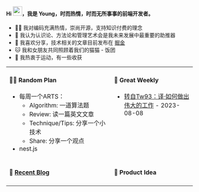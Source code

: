 <h4>Hi <img src="https://cdn.jsdelivr.net/gh/MaleWeb/picture/images/techblog/hi.gif" width="25">，我是 Young，时而热情，时而无所事事的前端开发者。</h4>

- 👨‍💻 我对编码充满热情，崇尚开源，支持知识付费的理念
- 🌊 我认为认识论、方法论和管理艺术会是我未来发展中最重要的助推器
- 🎨 我喜欢分享，技术相关的文章目前发布在 [掘金](https://juejin.cn/user/2348212570056430/posts)
- 🐱 我和女朋友共同照顾着我们的猫猫 - 饭团
- 🚴 我热衷于运动，有一些收获

<!-- 表格展现形式借鉴于：https://github.com/tw93 -->
<table width="960px">

<!-- first line -->
<tr>
<td valign="top" width="480px">

#### 🏳️‍🌈 Random Plan

<!-- plan start -->
 - 每周一个ARTS：
   - Algorithm: 一道算法题
   - Review: 读一篇英文文章
   - Technique/Tips: 分享一个小技术
   - Share: 分享一个观点
 - nest.js

<!-- plan end -->

</td>

<td valign="top" width="480px">

#### 🎉 Great Weekly

<!-- weekly start -->
* <a href='https://tw93.fun/2023-07-20/great.html' target='_blank'>转自Tw93：译·如何做出伟大的工作</a> - 2023-08-08
<!-- weekly end -->

</td>
</tr>

<!-- second line -->
<tr>
<td valign="top" width="480px">

#### 🌴 <a href="https://juejin.cn/user/2348212570056430/posts" target="_blank">Recent Blog</a>

<!-- blog start -->
<!-- * [第 140 期 - xxxx](https://weekly.tw93.fun/posts/140-xxxx) - 2023-08-06 -->
<!-- * <a href='https://tw93.fun/2023-07-20/great.html' target='_blank'>译·如何做出伟大的工作</a> - 2023-07-20 -->

<!-- blog end -->

</td>

<td valign="top" width="480px">

#### 🍍 Product Idea

<!-- product start -->
<!-- product end -->

</td>
</tr>

</table>
